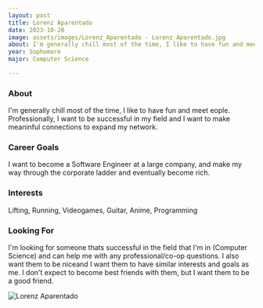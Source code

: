 ```yaml
---
layout: post
title: Lorenz Aparentado 
date: 2023-10-20
image: assets/images/Lorenz_Aparentado - Lorenz Aparentado.jpg
about: I'm generally chill most of the time, I like to have fun and meet eople. Professionally, I want to be successful in my field and I want to make meaninful connections to expand my network.
year: Sophomore
major: Computer Science

---
```


### About

I'm generally chill most of the time, I like to have fun and meet eople. Professionally, I want to be successful in my field and I want to make meaninful connections to expand my network.

### Career Goals

I want to become a Software Engineer at a large company, and make my way through the corporate ladder and eventually become rich.

### Interests

Lifting, Running, Videogames, Guitar, Anime, Programming

### Looking For

I'm looking for someone thats successful in the field that I'm in (Computer Science) and can help me with any professional/co-op questions. I also want them to be niceand I want them to have similar interests and goals as me. I don't expect to become best friends with them, but I want them to be a good friend.

<div class="text-center my-5">
    <img src="https://sase-drexel.github.io/mentorship-2023/assets/images/Lorenz_Aparentado - Lorenz Aparentado.jpg" alt="Lorenz Aparentado" class="rounded post-img" />
</div>
